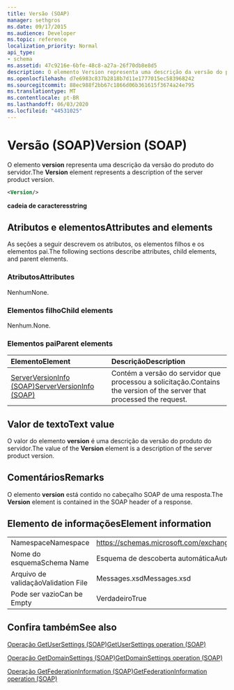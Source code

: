 ```yaml
---
title: Versão (SOAP)
manager: sethgros
ms.date: 09/17/2015
ms.audience: Developer
ms.topic: reference
localization_priority: Normal
api_type:
- schema
ms.assetid: 47c9216e-6bfe-48c8-a27a-26f70db8e8d5
description: O elemento Version representa uma descrição da versão do produto do servidor.
ms.openlocfilehash: d7e6983c837b2818b7d11e1777015ec583968242
ms.sourcegitcommit: 88ec988f2bb67c1866d06b361615f3674a24e795
ms.translationtype: MT
ms.contentlocale: pt-BR
ms.lasthandoff: 06/03/2020
ms.locfileid: "44531025"
---
```

# <a name="version-soap"></a><span data-ttu-id="59b3d-103">Versão (SOAP)</span><span class="sxs-lookup"><span data-stu-id="59b3d-103">Version (SOAP)</span></span>

<span data-ttu-id="59b3d-104">O elemento **version** representa uma descrição da versão do produto do servidor.</span><span class="sxs-lookup"><span data-stu-id="59b3d-104">The **Version** element represents a description of the server product version.</span></span> 
  
```XML
<Version/>
```

 <span data-ttu-id="59b3d-105">**cadeia de caracteres**</span><span class="sxs-lookup"><span data-stu-id="59b3d-105">**string**</span></span>
## <a name="attributes-and-elements"></a><span data-ttu-id="59b3d-106">Atributos e elementos</span><span class="sxs-lookup"><span data-stu-id="59b3d-106">Attributes and elements</span></span>

<span data-ttu-id="59b3d-107">As seções a seguir descrevem os atributos, os elementos filhos e os elementos pai.</span><span class="sxs-lookup"><span data-stu-id="59b3d-107">The following sections describe attributes, child elements, and parent elements.</span></span>
  
### <a name="attributes"></a><span data-ttu-id="59b3d-108">Atributos</span><span class="sxs-lookup"><span data-stu-id="59b3d-108">Attributes</span></span>

<span data-ttu-id="59b3d-109">Nenhum</span><span class="sxs-lookup"><span data-stu-id="59b3d-109">None.</span></span>
  
### <a name="child-elements"></a><span data-ttu-id="59b3d-110">Elementos filho</span><span class="sxs-lookup"><span data-stu-id="59b3d-110">Child elements</span></span>

<span data-ttu-id="59b3d-111">Nenhum.</span><span class="sxs-lookup"><span data-stu-id="59b3d-111">None.</span></span>
  
### <a name="parent-elements"></a><span data-ttu-id="59b3d-112">Elementos pai</span><span class="sxs-lookup"><span data-stu-id="59b3d-112">Parent elements</span></span>

|<span data-ttu-id="59b3d-113">**Elemento**</span><span class="sxs-lookup"><span data-stu-id="59b3d-113">**Element**</span></span>|<span data-ttu-id="59b3d-114">**Descrição**</span><span class="sxs-lookup"><span data-stu-id="59b3d-114">**Description**</span></span>|
|:-----|:-----|
|[<span data-ttu-id="59b3d-115">ServerVersionInfo (SOAP)</span><span class="sxs-lookup"><span data-stu-id="59b3d-115">ServerVersionInfo (SOAP)</span></span>](serverversioninfo-soap.md) <br/> |<span data-ttu-id="59b3d-116">Contém a versão do servidor que processou a solicitação.</span><span class="sxs-lookup"><span data-stu-id="59b3d-116">Contains the version of the server that processed the request.</span></span>  <br/> |
   
## <a name="text-value"></a><span data-ttu-id="59b3d-117">Valor de texto</span><span class="sxs-lookup"><span data-stu-id="59b3d-117">Text value</span></span>

<span data-ttu-id="59b3d-118">O valor do elemento **version** é uma descrição da versão do produto do servidor.</span><span class="sxs-lookup"><span data-stu-id="59b3d-118">The value of the **Version** element is a description of the server product version.</span></span> 
  
## <a name="remarks"></a><span data-ttu-id="59b3d-119">Comentários</span><span class="sxs-lookup"><span data-stu-id="59b3d-119">Remarks</span></span>

<span data-ttu-id="59b3d-120">O elemento **version** está contido no cabeçalho SOAP de uma resposta.</span><span class="sxs-lookup"><span data-stu-id="59b3d-120">The **Version** element is contained in the SOAP header of a response.</span></span> 
  
## <a name="element-information"></a><span data-ttu-id="59b3d-121">Elemento de informações</span><span class="sxs-lookup"><span data-stu-id="59b3d-121">Element information</span></span>

|||
|:-----|:-----|
|<span data-ttu-id="59b3d-122">Namespace</span><span class="sxs-lookup"><span data-stu-id="59b3d-122">Namespace</span></span>  <br/> |https://schemas.microsoft.com/exchange/2010/Autodiscover  <br/> |
|<span data-ttu-id="59b3d-123">Nome do esquema</span><span class="sxs-lookup"><span data-stu-id="59b3d-123">Schema Name</span></span>  <br/> |<span data-ttu-id="59b3d-124">Esquema de descoberta automática</span><span class="sxs-lookup"><span data-stu-id="59b3d-124">Autodiscover schema</span></span>  <br/> |
|<span data-ttu-id="59b3d-125">Arquivo de validação</span><span class="sxs-lookup"><span data-stu-id="59b3d-125">Validation File</span></span>  <br/> |<span data-ttu-id="59b3d-126">Messages.xsd</span><span class="sxs-lookup"><span data-stu-id="59b3d-126">Messages.xsd</span></span>  <br/> |
|<span data-ttu-id="59b3d-127">Pode ser vazio</span><span class="sxs-lookup"><span data-stu-id="59b3d-127">Can be Empty</span></span>  <br/> |<span data-ttu-id="59b3d-128">Verdadeiro</span><span class="sxs-lookup"><span data-stu-id="59b3d-128">True</span></span>  <br/> |
   
## <a name="see-also"></a><span data-ttu-id="59b3d-129">Confira também</span><span class="sxs-lookup"><span data-stu-id="59b3d-129">See also</span></span>



[<span data-ttu-id="59b3d-130">Operação GetUserSettings (SOAP)</span><span class="sxs-lookup"><span data-stu-id="59b3d-130">GetUserSettings operation (SOAP)</span></span>](getusersettings-operation-soap.md)
  
[<span data-ttu-id="59b3d-131">Operação GetDomainSettings (SOAP)</span><span class="sxs-lookup"><span data-stu-id="59b3d-131">GetDomainSettings operation (SOAP)</span></span>](getdomainsettings-operation-soap.md)
  
[<span data-ttu-id="59b3d-132">Operação GetFederationInformation (SOAP)</span><span class="sxs-lookup"><span data-stu-id="59b3d-132">GetFederationInformation operation (SOAP)</span></span>](getfederationinformation-operation-soap.md)

